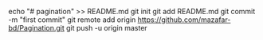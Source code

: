 echo "# pagination" >> README.md
git init
git add README.md
git commit -m "first commit"
git remote add origin https://github.com/mazafar-bd/Pagination.git
git push -u origin master